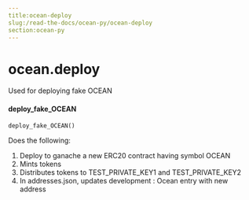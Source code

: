 ```yaml
---
title:ocean-deploy
slug:/read-the-docs/ocean-py/ocean-deploy
section:ocean-py
---
```

<a name="ocean.deploy"></a>
# ocean.deploy

Used for deploying fake OCEAN

<a name="ocean.deploy.deploy_fake_OCEAN"></a>
#### deploy\_fake\_OCEAN

```python
deploy_fake_OCEAN()
```

Does the following:
1. Deploy to ganache a new ERC20 contract having symbol OCEAN
2. Mints tokens
3. Distributes tokens to TEST_PRIVATE_KEY1 and TEST_PRIVATE_KEY2
4. In addresses.json, updates development : Ocean entry with new address

